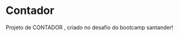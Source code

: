 <h1>Contador</h1>

<p>
    Projeto de CONTADOR , criado no desafio do bootcamp santander!
</p>
    
    



